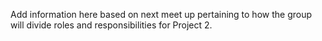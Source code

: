 Add information here based on next meet up pertaining to how the group will divide roles and responsibilities for Project 2. 
